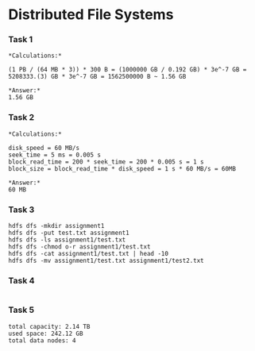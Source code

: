 # Distributed File Systems

### Task 1

```
*Calculations:*

(1 PB / (64 MB * 3)) * 300 B = (1000000 GB / 0.192 GB) * 3e^-7 GB = 5208333.(3) GB * 3e^-7 GB = 1562500000 B ~ 1.56 GB

*Answer:*
1.56 GB
```

### Task 2

```
*Calculations:*

disk_speed = 60 MB/s
seek_time = 5 ms = 0.005 s
block_read_time = 200 * seek_time = 200 * 0.005 s = 1 s
block_size = block_read_time * disk_speed = 1 s * 60 MB/s = 60MB 

*Answer:*
60 MB
```

### Task 3

```
hdfs dfs -mkdir assignment1
hdfs dfs -put test.txt assignment1
hdfs dfs -ls assignment1/test.txt
hdfs dfs -chmod o-r assignment1/test.txt
hdfs dfs -cat assignment1/test.txt | head -10
hdfs dfs -mv assignment1/test.txt assignment1/test2.txt
```

### Task 4

```

```

### Task 5

```
total capacity: 2.14 TB
used space: 242.12 GB
total data nodes: 4
```